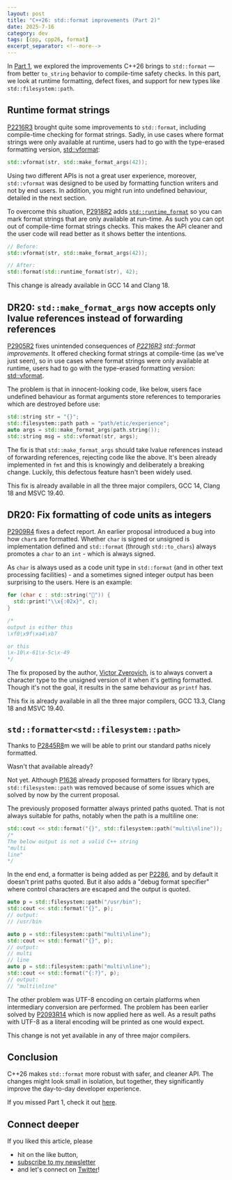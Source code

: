 ```yaml
---
layout: post
title: "C++26: std::format improvements (Part 2)"
date: 2025-7-16
category: dev
tags: [cpp, cpp26, format]
excerpt_separator: <!--more-->
---
```

In [Part 1](https://www.sandordargo.com/blog/2025/07/09/cpp26-format-part-1), we explored the improvements C++26 brings to `std::format` — from better `to_string` behavior to compile-time safety checks. In this part, we look at runtime formatting, defect fixes, and support for new types like `std::filesystem::path`.

## Runtime format strings

[P2216R3](https://www.open-std.org/jtc1/sc22/wg21/docs/papers/2021/p2216r3.html) brought quite some improvements to `std::format`, including compile-time checking for format strings. Sadly, in use cases where format strings were only available at runtime, users had to go with the type-erased formatting version, [std::vformat](https://en.cppreference.com/w/cpp/utility/format/vformat.html):

```cpp
std::vformat(str, std::make_format_args(42));
```

Using two different APIs is not a great user experience, moreover,  `std::vformat` was designed to be used by formatting function writers and not by end users. In addition, you might run into undefined behaviour, detailed in the next section.

To overcome this situation, [P2918R2](https://www.open-std.org/jtc1/sc22/wg21/docs/papers/2023/p2918r2.html) adds [`std::runtime_format`](https://en.cppreference.com/w/cpp/utility/format/runtime_format.html) so you can mark format strings that are only available at run-time. As such you can opt out of compile-time format strings checks. This makes the API cleaner and the user code will read better as it shows better the intentions. 

```cpp
// Before:
std::vformat(str, std::make_format_args(42));

// After:
std::format(std::runtime_format(str), 42);
```

This change is already available in GCC 14 and Clang 18.

## DR20: `std::make_format_args` now accepts only lvalue references instead of forwarding references

[P2905R2](https://www.open-std.org/jtc1/sc22/wg21/docs/papers/2023/p2905r2.html) fixes unintended consequences of *[P2216R3](https://www.open-std.org/jtc1/sc22/wg21/docs/papers/2021/p2216r3.html) std::format improvements*. It offered checking format strings at compile-time (as we've just seen), so in use cases where format strings were only available at runtime, users had to go with the type-erased formatting version: [std::vformat](https://en.cppreference.com/w/cpp/utility/format/vformat.html).

The problem is that in innocent-looking code, like below, users face undefined behaviour as format arguments store references to temporaries which are destroyed before use:

```cpp
std::string str = "{}";
std::filesystem::path path = "path/etic/experience";
auto args = std::make_format_args(path.string());
std::string msg = std::vformat(str, args);
```

The fix is that `std::make_format_args` should take lvalue references instead of forwarding references, rejecting code like the above. It's been already implemented in `fmt` and this is knowingly and deliberately a breaking change. Luckily, this defectous feature hasn't been widely used.

This fix is already available in all the three major compilers, GCC 14, Clang 18 and MSVC 19.40.

## DR20: Fix formatting of code units as integers

[P2909R4](https://www.open-std.org/jtc1/sc22/wg21/docs/papers/2023/p2909r4.html) fixes a defect report. An earlier proposal introduced a bug into how `char`s are formatted. Whether `char` is signed or unsigned is implementation defined and `std::format` (through `std::to_chars`) always promotes a `char` to an `int` -  which is always signed.

As `char` is always used as a code unit type in `std::format` (and in other text processing facilities) - and a sometimes signed integer output has been surprising to the users. Here is an example:

```cpp
for (char c : std::string("🤷")) {
  std::print("\\x{:02x}", c);
}

/*
output is either this
\xf0\x9f\xa4\xb7

or this
\x-10\x-61\x-5c\x-49
*/
```

The fix proposed by the author, [Victor Zverovich](https://vitaut.net/), is to always convert a character type to the unsigned version of it when it's getting formatted. Though it's not the goal, it results in the same behaviour as `printf` has.

This fix is already available in all the three major compilers, GCC 13.3, Clang 18 and MSVC 19.40.

## `std::formatter<std::filesystem::path>`

Thanks to [P2845R8](https://www.open-std.org/jtc1/sc22/wg21/docs/papers/2024/p2845r8.html)m we will be able to print our standard paths nicely formatted.

Wasn't that available already?

Not yet. Although [P1636](https://www.open-std.org/jtc1/sc22/wg21/docs/papers/2019/p1636r2.pdf) already proposed formatters for library types, `std::filesystem::path` was removed because of some issues which are solved by now by the current proposal.

The previously proposed formatter always printed paths quoted. That is not always suitable for paths, notably when the path is a multiline one:

```cpp
std::cout << std::format("{}", std::filesystem::path("multi\nline"));
/*
The below output is not a valid C++ string
"multi
line"
*/
```

In the end end, a formatter is being added as per [P2286](https://www.open-std.org/jtc1/sc22/wg21/docs/papers/2022/p2286r8.html#filesystempath), and by default it doesn't print paths quoted. But it also adds a "debug format specifier" where control characters are escaped and the output is quoted.

```cpp
auto p = std::filesystem::path("/usr/bin");
std::cout << std::format("{}", p);
// output:
// /usr/bin

auto p = std::filesystem::path("multi\nline");
std::cout << std::format("{}", p);
// output:
// multi
// line
auto p = std::filesystem::path("multi\nline");
std::cout << std::format("{:?}", p);
// output: 
// "multi\nline"
```

The other problem was UTF-8 encoding on certain platforms when intermediary conversion are performed. The problem has been earlier solved by [P2093R14](https://www.open-std.org/jtc1/sc22/wg21/docs/papers/2022/p2093r14.html) which is now applied here as well. As a result paths with UTF-8 as a literal encoding will be printed as one would expect.

This change is not yet available in any of three major compilers.

## Conclusion

C++26 makes `std::format` more robust with safer, and cleaner API. The changes might look small in isolation, but together, they significantly improve the day-to-day developer experience.

If you missed Part 1, check it out [here](https://www.sandordargo.com/blog/2025/07/09/cpp26-format-part-1).

## Connect deeper

If you liked this article, please 
- hit on the like button,  
- [subscribe to my newsletter](http://eepurl.com/gvcv1j) 
- and let's connect on [Twitter](https://twitter.com/SandorDargo)!